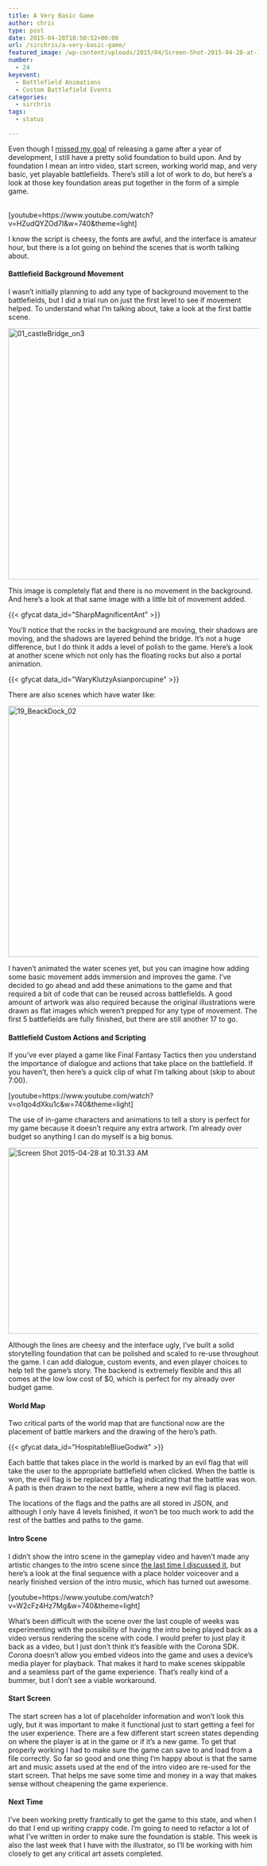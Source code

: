 ```yaml
---
title: A Very Basic Game
author: chris
type: post
date: 2015-04-28T18:50:52+00:00
url: /sirchris/a-very-basic-game/
featured_image: /wp-content/uploads/2015/04/Screen-Shot-2015-04-28-at-10.31.33-AM-2.png
number:
  - 24
keyevent:
  - Battlefield Animations
  - Custom Battlefield Events
categories:
  - sirchris
tags:
  - status

---
```

Even though I [missed my goal][1] of releasing a game after a year of development, I still have a pretty solid foundation to build upon. And by foundation I mean an intro video, start screen, working world map, and very basic, yet playable battlefields. There’s still a lot of work to do, but here’s a look at those key foundation areas put together in the form of a simple game.
<!--more-->

<div style="clear:both">
  &nbsp;
</div>

<div class="inlineimg">
  [youtube=https://www.youtube.com/watch?v=HZudQYZOd7I&w=740&theme=light]
</div>

I know the script is cheesy, the fonts are awful, and the interface is amateur hour, but there is a lot going on behind the scenes that is worth talking about.

#### Battlefield Background Movement

I wasn’t initially planning to add any type of background movement to the battlefields, but I did a trial run on just the first level to see if movement helped. To understand what I’m talking about, take a look at the first battle scene.

<div class="inlineimg">
  <img src="http://localhost:8888/wp-content/uploads/2015/04/01_castleBridge_on3-3.jpg" alt="01_castleBridge_on3" width="800" height="505" class="alignnone size-full wp-image-2086" srcset="http://localhost:8888/wp-content/uploads/2015/04/01_castleBridge_on3-3.jpg 800w, http://localhost:8888/wp-content/uploads/2015/04/01_castleBridge_on3-3-300x189.jpg 300w, http://localhost:8888/wp-content/uploads/2015/04/01_castleBridge_on3-3-768x485.jpg 768w" sizes="(max-width: 800px) 100vw, 800px" />
</div>

This image is completely flat and there is no movement in the background. And here’s a look at that same image with a little bit of movement added.

<div class="inlineimg">
  {{< gfycat data_id="SharpMagnificentAnt" >}}
</div>

You’ll notice that the rocks in the background are moving, their shadows are moving, and the shadows are layered behind the bridge. It’s not a huge difference, but I do think it adds a level of polish to the game. Here’s a look at another scene which not only has the floating rocks but also a portal animation.

<div class="inlineimg">
  {{< gfycat data_id="WaryKlutzyAsianporcupine" >}}
</div>

There are also scenes which have water like:

<div class="inlineimg">
  <img src="http://localhost:8888/wp-content/uploads/2015/04/19_BeackDock_02-2.jpg" alt="19_BeackDock_02" width="800" height="505" class="alignnone size-full wp-image-2084" />
</div>

I haven’t animated the water scenes yet, but you can imagine how adding some basic movement adds immersion and improves the game. I’ve decided to go ahead and add these animations to the game and that required a bit of code that can be reused across battlefields. A good amount of artwork was also required because the original illustrations were drawn as flat images which weren&#8217;t prepped for any type of movement. The first 5 battlefields are fully finished, but there are still another 17 to go.

#### Battlefield Custom Actions and Scripting

If you’ve ever played a game like Final Fantasy Tactics then you understand the importance of dialogue and actions that take place on the battlefield. If you haven’t, then here’s a quick clip of what I’m talking about (skip to about 7:00).

<div class="inlineimg">
  [youtube=https://www.youtube.com/watch?v=o1qo4dXku1c&w=740&theme=light]
</div>

The use of in-game characters and animations to tell a story is perfect for my game because it doesn&#8217;t require any extra artwork. I’m already over budget so anything I can do myself is a big bonus.

<div class="inlineimg">
  <img src="http://localhost:8888/wp-content/uploads/2015/04/Screen-Shot-2015-04-28-at-10.31.33-AM-2.png" alt="Screen Shot 2015-04-28 at 10.31.33 AM" width="650" height="374" class="alignnone size-full wp-image-2081" />
</div>

Although the lines are cheesy and the interface ugly, I&#8217;ve built a solid storytelling foundation that can be polished and scaled to re-use throughout the game. I can add dialogue, custom events, and even player choices to help tell the game’s story. The backend is extremely flexible and this all comes at the low low cost of $0, which is perfect for my already over budget game.

#### World Map

Two critical parts of the world map that are functional now are the placement of battle markers and the drawing of the hero&#8217;s path.

<div class="inlineimg">
  {{< gfycat data_id="HospitableBlueGodwit" >}}
</div>

Each battle that takes place in the world is marked by an evil flag that will take the user to the appropriate battlefield when clicked. When the battle is won, the evil flag is be replaced by a flag indicating that the battle was won. A path is then drawn to the next battle, where a new evil flag is placed.

The locations of the flags and the paths are all stored in JSON, and although I only have 4 levels finished, it won&#8217;t be too much work to add the rest of the battles and paths to the game.

#### Intro Scene

I didn&#8217;t show the intro scene in the gameplay video and haven’t made any artistic changes to the intro scene since [the last time I discussed it][2], but here’s a look at the final sequence with a place holder voiceover and a nearly finished version of the intro music, which has turned out awesome.

<div class="inlineimg">
  [youtube=https://www.youtube.com/watch?v=W2cFz4Hz7Mg&w=740&theme=light]
</div>

What’s been difficult with the scene over the last couple of weeks was experimenting with the possibility of having the intro being played back as a video versus rendering the scene with code. I would prefer to just play it back as a video, but I just don’t think it’s feasible with the Corona SDK. Corona doesn’t allow you embed videos into the game and uses a device’s media player for playback. That makes it hard to make scenes skippable and a seamless part of the game experience. That’s really kind of a bummer, but I don’t see a viable workaround.

#### Start Screen

The start screen has a lot of placeholder information and won’t look this ugly, but it was important to make it functional just to start getting a feel for the user experience. There are a few different start screen states depending on where the player is at in the game or if it’s a new game. To get that properly working I had to make sure the game can save to and load from a file correctly. So far so good and one thing I’m happy about is that the same art and music assets used at the end of the intro video are re-used for the start screen. That helps me save some time and money in a way that makes sense without cheapening the game experience.

#### Next Time

I’ve been working pretty frantically to get the game to this state, and when I do that I end up writing crappy code. I’m going to need to refactor a lot of what I’ve written in order to make sure the foundation is stable. This week is also the last week that I have with the illustrator, so I&#8217;ll be working with him closely to get any critical art assets completed.

 [1]: http://battleofbrothers.com/sirchris/one-year-later-late-and-over-budget
 [2]: http://battleofbrothers.com/sirchris/music-memory